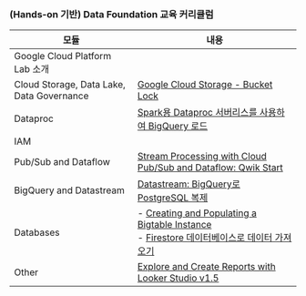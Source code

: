 ### (Hands-on 기반) Data Foundation 교육 커리큘럼

|모듈                           |내용                   |
|------------------------------ |---------------------- |
|Google Cloud Platform Lab 소개  |                      |
|Cloud Storage, Data Lake, Data Governance | [Google Cloud Storage - Bucket Lock](https://partner.cloudskillsboost.google/focuses/42450?catalog_rank=%7B%22rank%22%3A1%2C%22num_filters%22%3A0%2C%22has_search%22%3Atrue%7D&parent=catalog&search_id=46241136&_gl=1*8ue3y*_up*MQ..*_ga*MTY2MjczODI3NC4xNzQ4NDA3ODI0*_ga_2X30ZRBDSG*czE3NDg0MDc4MjQkbzEkZzAkdDE3NDg0MDc4MjQkajYwJGwwJGgw) |
|Dataproc                       | [Spark용 Dataproc 서버리스를 사용하여 BigQuery 로드](https://partner.cloudskillsboost.google/focuses/102961?catalog_rank=%7B%22rank%22%3A1%2C%22num_filters%22%3A0%2C%22has_search%22%3Atrue%7D&parent=catalog&search_id=46241197) |
|IAM                            |                   |
|Pub/Sub and Dataflow           | [Stream Processing with Cloud Pub/Sub and Dataflow: Qwik Start](https://partner.cloudskillsboost.google/focuses/20044?catalog_rank=%7B%22rank%22%3A1%2C%22num_filters%22%3A0%2C%22has_search%22%3Atrue%7D&parent=catalog&search_id=46263153)                  |
|BigQuery and Datastream        | [Datastream: BigQuery로 PostgreSQL 복제](https://partner.cloudskillsboost.google/focuses/61951?catalog_rank=%7B%22rank%22%3A1%2C%22num_filters%22%3A0%2C%22has_search%22%3Atrue%7D&parent=catalog&search_id=46240984)|
|Databases                      | - [Creating and Populating a Bigtable Instance](https://partner.cloudskillsboost.google/focuses/95388?catalog_rank=%7B%22rank%22%3A1%2C%22num_filters%22%3A0%2C%22has_search%22%3Atrue%7D&parent=catalog&search_id=46264522&_gl=1*5o6z94*_up*MQ..*_ga*MTM1MDE2OTgxMi4xNzQ4NDM4NTYy*_ga_2X30ZRBDSG*czE3NDg0Mzg1NjEkbzEkZzAkdDE3NDg0Mzg1NjEkajYwJGwwJGgw) <br> - [Firestore 데이터베이스로 데이터 가져오기]()               |
|Other                          | [Explore and Create Reports with Looker Studio v1.5](https://partner.cloudskillsboost.google/focuses/44365?catalog_rank=%7B%22rank%22%3A1%2C%22num_filters%22%3A0%2C%22has_search%22%3Atrue%7D&parent=catalog&search_id=46296932)                  |




